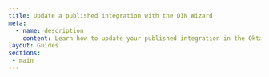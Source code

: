 ```yaml
---
title: Update a published integration with the OIN Wizard
meta:
  - name: description
    content: Learn how to update your published integration in the Okta Integration Network (OIN). The update and submit tasks are performed in the Okta Admin Console through the OIN Wizard.
layout: Guides
sections:
 - main
---
```

